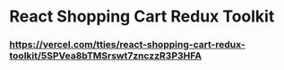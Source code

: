 # React Shopping Cart Redux Toolkit
### https://vercel.com/tties/react-shopping-cart-redux-toolkit/5SPVea8bTMSrswt7znczzR3P3HFA
